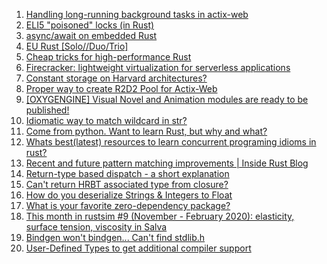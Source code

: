 1. [Handling long-running background tasks in actix-web](https://www.reddit.com/r/rust/comments/fddf6y/handling_longrunning_background_tasks_in_actixweb/)
2. [ELI5 "poisoned" locks (in Rust)](https://www.reddit.com/r/rust/comments/fddc87/eli5_poisoned_locks_in_rust/)
3. [async/await on embedded Rust](https://ferrous-systems.com/blog/async-on-embedded/)
4. [EU Rust [Solo//Duo/Trio]](https://i.redd.it/mxbrw6o7qnk41.jpg)
5. [Cheap tricks for high-performance Rust](https://deterministic.space/high-performance-rust.html)
6. [Firecracker: lightweight virtualization for serverless applications](https://blog.acolyer.org/2020/03/02/firecracker/)
7. [Constant storage on Harvard architectures?](https://www.reddit.com/r/rust/comments/fd8s0l/constant_storage_on_harvard_architectures/)
8. [Proper way to create R2D2 Pool for Actix-Web](https://www.reddit.com/r/rust/comments/fd7wsl/proper_way_to_create_r2d2_pool_for_actixweb/)
9. [[OXYGENGINE] Visual Novel and Animation modules are ready to be published!](https://v.redd.it/lew00y762lk41)
10. [Idiomatic way to match wildcard in str?](https://www.reddit.com/r/rust/comments/fd656g/idiomatic_way_to_match_wildcard_in_str/)
11. [Come from python. Want to learn Rust, but why and what?](https://www.reddit.com/r/rust/comments/fd61mh/come_from_python_want_to_learn_rust_but_why_and/)
12. [Whats best(latest) resources to learn concurrent programing idioms in rust?](https://www.reddit.com/r/rust/comments/fd4spg/whats_bestlatest_resources_to_learn_concurrent/)
13. [Recent and future pattern matching improvements | Inside Rust Blog](https://blog.rust-lang.org/inside-rust/2020/03/04/recent-future-pattern-matching-improvements.html)
14. [Return-type based dispatch - a short explanation](https://deterministic.space/return-type-based-dispatch.html)
15. [Can't return HRBT associated type from closure?](https://www.reddit.com/r/rust/comments/fd1so9/cant_return_hrbt_associated_type_from_closure/)
16. [How do you deserialize Strings & Integers to Float](https://www.reddit.com/r/rust/comments/fcz4yb/how_do_you_deserialize_strings_integers_to_float/)
17. [What is your favorite zero-dependency package?](https://www.reddit.com/r/rust/comments/fcyuh9/what_is_your_favorite_zerodependency_package/)
18. [This month in rustsim #9 (November - February 2020): elasticity, surface tension, viscosity in Salva](https://www.rustsim.org/blog/2020/03/01/this-month-in-rustsim/)
19. [Bindgen won't bindgen... Can't find stdlib.h](/r/learnrust/comments/fchl5c/bindgen_wont_bindgen_cant_find_stdlibh/)
20. [User-Defined Types to get additional compiler support](https://www.reddit.com/r/rust/comments/fcxg10/userdefined_types_to_get_additional_compiler/)
